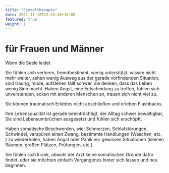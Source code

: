 ```yaml
---
title: "Einzeltherapie"
date: 2021-11-18T12:33:46+10:00
featured: true
weight: 1
---
```

# für Frauen und Männer

Wenn die Seele leidet

Sie fühlen sich verloren, fremdbestimmt, wenig unterstützt, wissen nicht mehr weiter, sehen wenig Ausweg aus der gerade vorfindenden Situation, sind traurig, müde, aufstehen fällt schwer, sie denken, dass das Leben wenig Sinn macht. Haben Angst, eine Entscheidung zu treffen, fühlen sich unverstanden, ecken mit anderen Menschen an, trauen sich nicht viel zu.

Sie können traumatisch Erlebtes nicht abschließen und erleben Flashbacks.

Ihre Lebensqualität ist gerade beeinträchtigt, der Alltag schwer bewältigbar, Sie sind Lebensumbrüchen ausgesetzt und fühlen sich erschöpft.

Haben somatische Beschwerden, wie:  Schmerzen, Schlafstörungen, Schwindel, verspüren einen Zwang, bestimmte Handlungen (Waschen, etc. ) zu wiederholen, haben Angst oder Panik vor gewissen Situationen (kleinen Räumen,  großen Plätzen, Prüfungen, etc.)

Sie fühlen sich krank, obwohl der Arzt keine somatischen Gründe dafür findet, oder sie möchten einfach Vergangenes hinter sich lassen und neu beginnen.